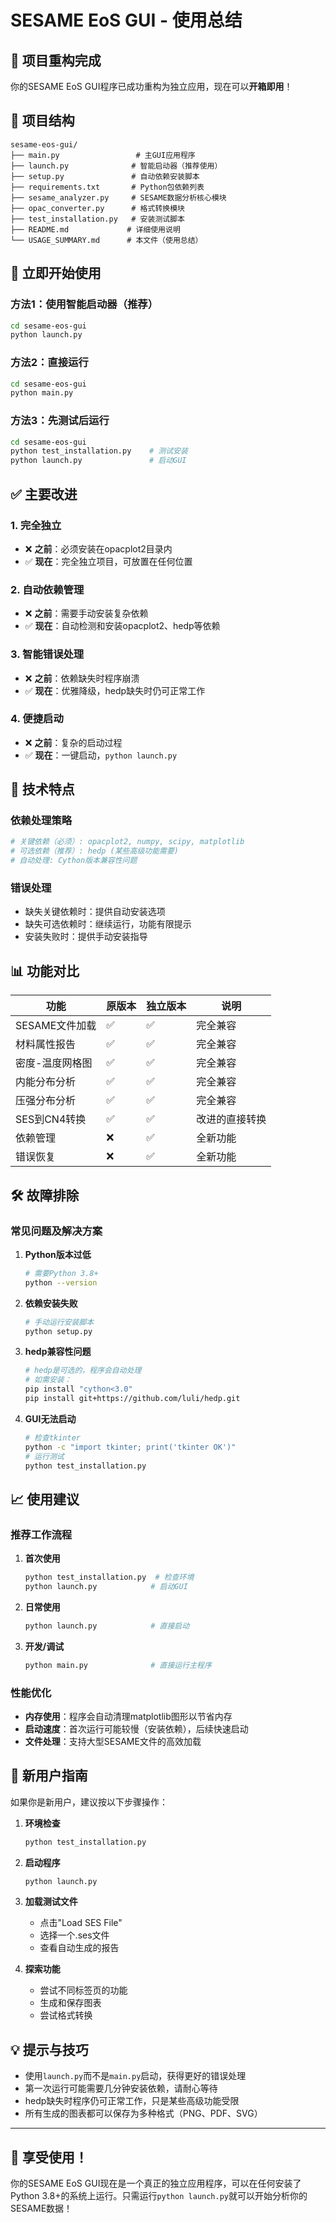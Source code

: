 # SESAME EoS GUI - 使用总结

## 🎯 项目重构完成

你的SESAME EoS GUI程序已成功重构为独立应用，现在可以**开箱即用**！

## 📂 项目结构

```
sesame-eos-gui/
├── main.py                 # 主GUI应用程序
├── launch.py              # 智能启动器（推荐使用）
├── setup.py               # 自动依赖安装脚本
├── requirements.txt       # Python包依赖列表
├── sesame_analyzer.py     # SESAME数据分析核心模块
├── opac_converter.py      # 格式转换模块
├── test_installation.py   # 安装测试脚本
├── README.md             # 详细使用说明
└── USAGE_SUMMARY.md      # 本文件（使用总结）
```

## 🚀 立即开始使用

### 方法1：使用智能启动器（推荐）
```bash
cd sesame-eos-gui
python launch.py
```

### 方法2：直接运行
```bash
cd sesame-eos-gui
python main.py
```

### 方法3：先测试后运行
```bash
cd sesame-eos-gui
python test_installation.py    # 测试安装
python launch.py               # 启动GUI
```

## ✅ 主要改进

### 1. **完全独立**
- ❌ **之前**：必须安装在opacplot2目录内
- ✅ **现在**：完全独立项目，可放置在任何位置

### 2. **自动依赖管理**
- ❌ **之前**：需要手动安装复杂依赖
- ✅ **现在**：自动检测和安装opacplot2、hedp等依赖

### 3. **智能错误处理**
- ❌ **之前**：依赖缺失时程序崩溃
- ✅ **现在**：优雅降级，hedp缺失时仍可正常工作

### 4. **便捷启动**
- ❌ **之前**：复杂的启动过程
- ✅ **现在**：一键启动，`python launch.py`

## 🔧 技术特点

### 依赖处理策略
```python
# 关键依赖（必须）: opacplot2, numpy, scipy, matplotlib
# 可选依赖（推荐）: hedp (某些高级功能需要)
# 自动处理: Cython版本兼容性问题
```

### 错误处理
- 缺失关键依赖时：提供自动安装选项
- 缺失可选依赖时：继续运行，功能有限提示
- 安装失败时：提供手动安装指导

## 📊 功能对比

| 功能 | 原版本 | 独立版本 | 说明 |
|------|--------|----------|------|
| SESAME文件加载 | ✅ | ✅ | 完全兼容 |
| 材料属性报告 | ✅ | ✅ | 完全兼容 |
| 密度-温度网格图 | ✅ | ✅ | 完全兼容 |
| 内能分布分析 | ✅ | ✅ | 完全兼容 |
| 压强分布分析 | ✅ | ✅ | 完全兼容 |
| SES到CN4转换 | ✅ | ✅ | 改进的直接转换 |
| 依赖管理 | ❌ | ✅ | 全新功能 |
| 错误恢复 | ❌ | ✅ | 全新功能 |

## 🛠️ 故障排除

### 常见问题及解决方案

1. **Python版本过低**
   ```bash
   # 需要Python 3.8+
   python --version
   ```

2. **依赖安装失败**
   ```bash
   # 手动运行安装脚本
   python setup.py
   ```

3. **hedp兼容性问题**
   ```bash
   # hedp是可选的，程序会自动处理
   # 如需安装：
   pip install "cython<3.0"
   pip install git+https://github.com/luli/hedp.git
   ```

4. **GUI无法启动**
   ```bash
   # 检查tkinter
   python -c "import tkinter; print('tkinter OK')"
   # 运行测试
   python test_installation.py
   ```

## 📈 使用建议

### 推荐工作流程

1. **首次使用**
   ```bash
   python test_installation.py  # 检查环境
   python launch.py            # 启动GUI
   ```

2. **日常使用**
   ```bash
   python launch.py            # 直接启动
   ```

3. **开发/调试**
   ```bash
   python main.py              # 直接运行主程序
   ```

### 性能优化

- **内存使用**：程序会自动清理matplotlib图形以节省内存
- **启动速度**：首次运行可能较慢（安装依赖），后续快速启动
- **文件处理**：支持大型SESAME文件的高效加载

## 🌟 新用户指南

如果你是新用户，建议按以下步骤操作：

1. **环境检查**
   ```bash
   python test_installation.py
   ```

2. **启动程序**
   ```bash
   python launch.py
   ```

3. **加载测试文件**
   - 点击"Load SES File"
   - 选择一个.ses文件
   - 查看自动生成的报告

4. **探索功能**
   - 尝试不同标签页的功能
   - 生成和保存图表
   - 尝试格式转换

## 💡 提示与技巧

- 使用`launch.py`而不是`main.py`启动，获得更好的错误处理
- 第一次运行可能需要几分钟安装依赖，请耐心等待
- hedp缺失时程序仍可正常工作，只是某些高级功能受限
- 所有生成的图表都可以保存为多种格式（PNG、PDF、SVG）

---

## 🎉 享受使用！

你的SESAME EoS GUI现在是一个真正的独立应用程序，可以在任何安装了Python 3.8+的系统上运行。只需运行`python launch.py`就可以开始分析你的SESAME数据！